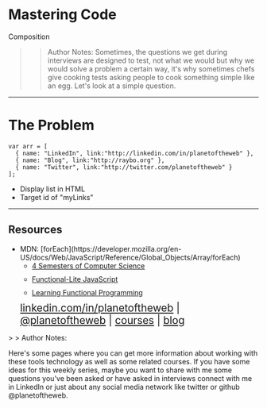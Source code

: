 <!-- .slide: data-state="title" -->

# Mastering Code
Composition

> >Author Notes:
Sometimes, the questions we get during interviews are designed to test, not what we would but why we would solve a problem a certain way, it's why sometimes chefs give cooking tests asking people to cook something simple like an egg. Let's look at a simple question.

---

# The Problem

```
var arr = [
  { name: "LinkedIn", link:"http://linkedin.com/in/planetoftheweb" },
  { name: "Blog", link:"http://raybo.org" },
  { name: "Twitter", link:"http://twitter.com/planetoftheweb" }
];
```
- Display list in HTML
- Target id of "myLinks"

---

## Resources
<ul>
  <li>MDN: [forEach](https://developer.mozilla.org/en-US/docs/Web/JavaScript/Reference/Global_Objects/Array/forEach)</li>

  <li style="list-style: none;">
    <ul>
      <li style="margin-bottom: 10px"><a href="https://www.linkedin.com/learning/four-semesters-of-computer-science-in-5-hours">4 Semesters of Computer Science</a></li>
      <li style="margin-bottom: 10px"><a href="https://www.linkedin.com/learning/functional-lite-javascript">Functional-Lite JavaScript</a></li>
      <li style="margin-bottom: 10px"><a href="https://www.linkedin.com/learning/learning-functional-programming-with-javascript/what-is-functional-programming">Learning Functional Programming</a></li>
    </ul>
  </li>
  <li style="list-style: none; font-size: 1.3rem;"><a href="hhttps://www.linkedin.com/in/planetoftheweb">linkedin.com/in/planetoftheweb</a> | <a href="https://www.twitter.com/planetoftheweb">@planetoftheweb</a> | <a href="https://www.linkedin.com/learning/instructors/ray-villalobos">courses</a> | <a href="https://raybo.org">blog</a></li>
</ul>
> > Author Notes:

Here's some pages where you can get more information about working with these tools technology as well as some related courses. If you have some ideas for this weekly series, maybe you want to share with me some questions you've been asked or have asked in interviews connect with me in LinkedIn or just about any social media network like twitter or github @planetoftheweb.
